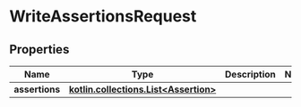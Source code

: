 
# WriteAssertionsRequest

## Properties
Name | Type | Description | Notes
------------ | ------------- | ------------- | -------------
**assertions** | [**kotlin.collections.List&lt;Assertion&gt;**](Assertion.md) |  | 



